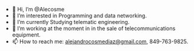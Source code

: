- 👋 Hi, I’m @Alecosme
- 👀 I’m interested in Programming and data networking.
- 🌱 I’m currently Studying telematic engineering.
- 💞️ I’m working at the moment in in the sale of telecommunications equipment.
- 📫 How to reach me: alejandrocosmediaz@gmail.com, 849-763-9825.

<!---
Alecosme/Alecosme is a ✨ special ✨ repository because its `README.md` (this file) appears on your GitHub profile.
You can click the Preview link to take a look at your changes.
--->
